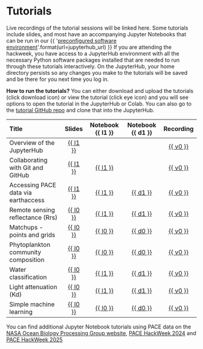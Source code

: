 # Tutorials

Live recordings of the tutorial sessions will be linked here. Some tutorials include
slides, and most have an accompanying Jupyter Notebooks that can be run in our
{{ '[preconfigured software environment]({url})'.format(url=jupyterhub_url) }}
If you are attending the hackweek, you have access to a JupyterHub environment
with all the necessary Python software packages installed that are needed to run
through these tutorials interactively. On the JupyterHub, your home directory persists
so any changes you make to the tutorials will be saved and be there for you next
time you log in.

**How to run the tutorials?** You can either download and upload the tutorials (click download icon) or view the tutorial (click eye icon) and you will see options to open the tutorial in the JupyterHub or Colab. You can also go to the [tutorial GitHub repo](https://github.com/fish-pace/2025-tutorials) and clone that into the JupyterHub.

| Title | Slides | Notebook {{ l1 }} | Notebook {{ d1 }} | Recording |
| :---- | :----: | :------: | :-------: |  :-------: |
| Overview of the JupyterHub                  | [{{ l1 }}][jh-l]      |    |     |  [{{ v0 }}][jh-v]  |
| Collaborating with Git and GitHub   | [{{ l1 }}][git-l]   |  [{{ l1 }}][git-n]  |     |  [{{ v0 }}][git-v]  |
| Accessing PACE data via earthaccess | [{{ l1 }}][ed-l] | [{{ l1 }}][ed-n] | <a href="notebooks/pace_earthdata_access.ipynb" download>{{ d1 }}</a> | [{{ v0 }}][ed-v] |
| Remote sensing reflectance (Rrs)  | [{{ l0 }}][rrs-l]   | [{{ l1 }}][rrs-n] |  <a href="notebooks/vizualization_rrs.ipynb" download>{{ d1 }}</a> |  [{{ v0 }}][rrs-v] |
| Matchups - points and grids | [{{ l0 }}][mu-l]   | [{{ l0 }}][mu-n] |  [{{ d0 }}][mu-d] |  [{{ v0 }}][mu-v] |
| Phytoplankton community composition  | [{{ l0 }}][moana-l]   | [{{ l0 }}][moana-n] |  [{{ d0 }}][moana-d] |  [{{ v0 }}][moana-v] |
| Water classification | [{{ l0 }}][wc-l]   | [{{ l1 }}][wc-n] |  <a href="notebooks/water_classification.ipynb" download>{{ d1 }}</a> |  [{{ v0 }}][wc-v] |
| Light attenuation (Kd)  | [{{ l0 }}][kd-l]   | [{{ l1 }}][kd-n] |  <a href="notebooks/kd_vizualization.ipynb" download>{{ d1 }}</a> |  [{{ v0 }}][kd-v] |
| Simple machine learning  | [{{ l0 }}][ml-l]   | [{{ l0 }}][ml-n] |  [{{ d0 }}][ml-d] |  [{{ v0 }}][ml-v] |

You can find additional Jupyter Notebook tutorials using PACE data on the [NASA Ocean Biology Processing Group website](https://oceancolor.gsfc.nasa.gov/resources/docs/tutorials/), [PACE HackWeek 2024](https://pacehackweek.github.io/pace-2024/) and [PACE HackWeek 2025](https://pacehackweek.github.io/pace-2025/)

[jh-n]: ""
[jh-l]: https://docs.google.com/presentation/d/13hEJXGTW0baH1TtP9GDzpu61HTk8LSipQL8fzF53CZ0/present
[jh-d]: ""
[jh-v]: ""

[git-n]: https://fish-pace.github.io/hackweek-2025/preliminary/git.html
[git-l]: https://docs.google.com/presentation/d/1JuS8pNoq0__TyQMsTcXvvmSO8eaxJkAcxJQIlVpM2XA/present
[git-d]: ""
[git-v]: ""

[ed-n]: notebooks/pace_earthdata_access
[ed-l]: https://docs.google.com/presentation/d/1PKJJ6139McB6WyPb1-z8YnlCjDa6k9jgcdSH3NpEkHc/present
[ed-d]: notebooks/pace_earthdata_access.ipynb
[ed-v]: ""

[rrs-n]: notebooks/vizualization_rrs
[rrs-l]: ""
[rrs-d]: notebooks/vizualization_rrs.ipynb
[rrs-v]: ""

[mu-n]: ""
[mu-l]: ""
[mu-d]: ""
[mu-v]: ""

[moana-n]: ""
[moana-l]: ""
[moana-d]: ""
[moana-v]: ""

[wc-n]: notebooks/water_classification
[wc-l]: ""
[wc-d]: notebooks/water_classification.ipynb
[wc-v]: ""

[kd-n]: notebooks/kd_vizualization
[kd-l]: ""
[kd-d]: notebooks/kd_vizualization.ipynb
[kd-v]: ""

[ml-n]: ""
[ml-l]: ""
[ml-d]: ""
[ml-v]: ""
